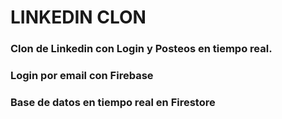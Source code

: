 # LINKEDIN CLON
<h3>Clon de Linkedin con Login y Posteos en tiempo real.</h3>

<h3>Login por email con Firebase</h3>
<h3>Base de datos en tiempo real en Firestore </h3>

